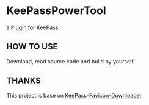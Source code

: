 # KeePassPowerTool

a Plugin for KeePass.

## HOW TO USE

Download, read source code and build by yourself.

## THANKS

This project is base on [KeePass-Favicon-Downloader](https://github.com/luckyrat/KeePass-Favicon-Downloader).
